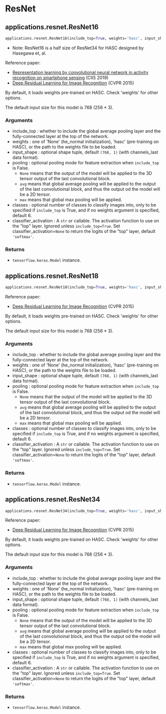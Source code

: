 # ResNet

## applications.resnet.ResNet16
```python
applications.resnet.ResNet16(include_top=True, weights='hasc', input_shape=None, pooling=None, classes=6, classifier_activation='softmax')
```

- Note: ResNet16 is a half size of ResNet34 for HASC designed by Hasegawa et, al.

Reference paper:
- [Representation learning by convolutional neural network in activity recognition on smartphone sensing](https://dl.acm.org/doi/10.1145/3372422.3372439) (CIIS 2019)
- [Deep Residual Learning for Image Recognition](https://arxiv.org/abs/1512.03385) (CVPR 2015)


By default, it loads weights pre-trained on HASC. Check 'weights' for other options.

The default input size for this model is 768 (256 * 3).

### Arguments
- include_top : whether to include the global average pooling layer and the fully-connected layer at the top of the network.
- weights : one of 'None' (he_normal initialization), 'hasc' (pre-training on HASC), or the path to the weights file to be loaded.
- input_shape : optional shape tuple, default `(768, 1)` (with channels_last data format).
- pooling : optional pooling mode for feature extraction when `include_top` is False.
    - `None` means that the output of the model will be applied to the 3D tensor output of the last convolutional block.
    - `avg` means that global average pooling will be applied to the output of the last convolutioinal block, and thus the output od the model will be a 2D tensor.
    - `max` means that global max pooling will be applied.
- classes : optional number of classes to classify images into, only to be specified if `include_top` is True, and if no weights argument is specified, default 6.
- classifier_activation : A `str` or callable. The activation function to use on the "top" layer. Ignored unless `include_top=True`. Set classifier_activation=`None` to return the logits of the "top" layer, default `'softmax'`.

### Returns
- `tensorflow.keras.Model` instance.

## applications.resnet.ResNet18
```python
applications.resnet.ResNet18(include_top=True, weights='hasc', input_shape=None, pooling=None, classes=6, classifier_activation='softmax')
```

Reference paper:
- [Deep Residual Learning for Image Recognition](https://arxiv.org/abs/1512.03385) (CVPR 2015)

By default, it loads weights pre-trained on HASC. Check 'weights' for other options.

The default input size for this model is 768 (256 * 3).

### Arguments
- include_top : whether to include the global average pooling layer and the fully-connected layer at the top of the network.
- weights : one of 'None' (he_normal initialization), 'hasc' (pre-training on HASC), or the path to the weights file to be loaded.
- input_shape : optional shape tuple, default `(768, 1)` (with channels_last data format).
- pooling : optional pooling mode for feature extraction when `include_top` is False.
    - `None` means that the output of the model will be applied to the 3D tensor output of the last convolutional block.
    - `avg` means that global average pooling will be applied to the output of the last convolutioinal block, and thus the output od the model will be a 2D tensor.
    - `max` means that global max pooling will be applied.
- classes : optional number of classes to classify images into, only to be specified if `include_top` is True, and if no weights argument is specified, default 6.
- classifier_activation : A `str` or callable. The activation function to use on the "top" layer. Ignored unless `include_top=True`. Set classifier_activation=`None` to return the logits of the "top" layer, default `'softmax'`.

### Returns
- `tensorflow.keras.Model` instance.


## applications.resnet.ResNet34
```python
applications.resnet.ResNet34(include_top=True, weights='hasc', input_shape=None, pooling=None, classes=6, classifier_activation='softmax')
```

Reference paper:
- [Deep Residual Learning for Image Recognition](https://arxiv.org/abs/1512.03385) (CVPR 2015)

By default, it loads weights pre-trained on HASC. Check 'weights' for other options.

The default input size for this model is 768 (256 * 3).

### Arguments
- include_top : whether to include the global average pooling layer and the fully-connected layer at the top of the network.
- weights : one of 'None' (he_normal initialization), 'hasc' (pre-training on HASC), or the path to the weights file to be loaded.
- input_shape : optional shape tuple, default `(768, 1)` (with channels_last data format).
- pooling : optional pooling mode for feature extraction when `include_top` is False.
    - `None` means that the output of the model will be applied to the 3D tensor output of the last convolutional block.
    - `avg` means that global average pooling will be applied to the output of the last convolutioinal block, and thus the output od the model will be a 2D tensor.
    - `max` means that global max pooling will be applied.
- classes : optional number of classes to classify images into, only to be specified if `include_top` is True, and if no weights argument is specified, default 6.
- classifier_activation : A `str` or callable. The activation function to use on the "top" layer. Ignored unless `include_top=True`. Set classifier_activation=`None` to return the logits of the "top" layer, default `'softmax'`.

### Returns
- `tensorflow.keras.Model` instance.